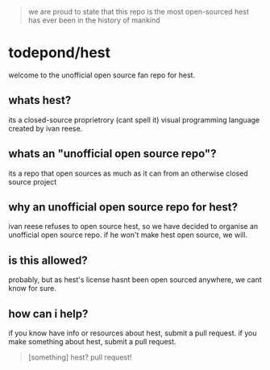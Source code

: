 > we are proud to state that this repo is the most open-sourced hest has ever been in the history of mankind

# todepond/hest
welcome to the unofficial open source fan repo for hest.

## whats hest?
its a closed-source proprietrory (cant spell it) visual programming language created by ivan reese.

## whats an "unofficial open source repo"?
its a repo that open sources as much as it can from an otherwise closed source project

## why an unofficial open source repo for hest?
ivan reese refuses to open source hest, so we have decided to organise an unofficial open source repo. if he won't make hest open source, we will.

## is this allowed? 
probably, but as hest's license hasnt been open sourced anywhere, we cant know for sure.

## how can i help?
if you know have info or resources about hest, submit a pull request. if you make something about hest, submit a pull request.

> [something] hest? pull request!
